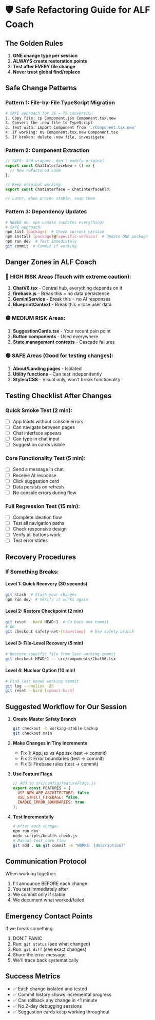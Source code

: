 # 🛡️ Safe Refactoring Guide for ALF Coach

## The Golden Rules

1. **ONE change type per session**
2. **ALWAYS create restoration points**
3. **Test after EVERY file change**
4. **Never trust global find/replace**

## Safe Change Patterns

### Pattern 1: File-by-File TypeScript Migration
```bash
# SAFE approach for JS → TS conversion
1. Copy file: cp Component.jsx Component.tsx.new
2. Convert the .new file to TypeScript
3. Test with: import Component from './Component.tsx.new'
4. If working: mv Component.tsx.new Component.tsx
5. If broken: delete .new file, investigate
```

### Pattern 2: Component Extraction
```javascript
// SAFE: Add wrapper, don't modify original
export const ChatInterfaceNew = () => {
  // New refactored code
};

// Keep original working
export const ChatInterface = ChatInterfaceOld;

// Later, when proven stable, swap them
```

### Pattern 3: Dependency Updates
```bash
# NEVER do: npm update (updates everything)
# SAFE approach:
npm list [package]  # Check current version
npm install [package]@[specific-version]  # Update ONE package
npm run dev  # Test immediately
git commit  # Commit if working
```

## Danger Zones in ALF Coach

### 🔴 HIGH RISK Areas (Touch with extreme caution):
1. **ChatV6.tsx** - Central hub, everything depends on it
2. **firebase.js** - Break this = no data persistence  
3. **GeminiService** - Break this = no AI responses
4. **BlueprintContext** - Break this = lose user data

### 🟡 MEDIUM RISK Areas:
1. **SuggestionCards.tsx** - Your recent pain point
2. **Button components** - Used everywhere
3. **State management contexts** - Cascade failures

### 🟢 SAFE Areas (Good for testing changes):
1. **About/Landing pages** - Isolated
2. **Utility functions** - Can test independently
3. **Styles/CSS** - Visual only, won't break functionality

## Testing Checklist After Changes

### Quick Smoke Test (2 min):
- [ ] App loads without console errors
- [ ] Can navigate between pages
- [ ] Chat interface appears
- [ ] Can type in chat input
- [ ] Suggestion cards visible

### Core Functionality Test (5 min):
- [ ] Send a message in chat
- [ ] Receive AI response
- [ ] Click suggestion card
- [ ] Data persists on refresh
- [ ] No console errors during flow

### Full Regression Test (15 min):
- [ ] Complete ideation flow
- [ ] Test all navigation paths
- [ ] Check responsive design
- [ ] Verify all buttons work
- [ ] Test error states

## Recovery Procedures

### If Something Breaks:

#### Level 1: Quick Recovery (30 seconds)
```bash
git stash  # Stash your changes
npm run dev  # Verify it works again
```

#### Level 2: Restore Checkpoint (2 min)
```bash
git reset --hard HEAD~1  # Go back one commit
# OR
git checkout safety-net-[timestamp]  # Use safety branch
```

#### Level 3: File-Level Recovery (5 min)
```bash
# Restore specific file from last working commit
git checkout HEAD~1 -- src/components/ChatV6.tsx
```

#### Level 4: Nuclear Option (10 min)
```bash
# Find last known working commit
git log --oneline -20
git reset --hard [commit-hash]
```

## Suggested Workflow for Our Session

1. **Create Master Safety Branch**
   ```bash
   git checkout -b working-stable-backup
   git checkout main
   ```

2. **Make Changes in Tiny Increments**
   - Fix 1: App.jsx vs App.tsx (test → commit)
   - Fix 2: Error boundaries (test → commit)
   - Fix 3: Firebase rules (test → commit)

3. **Use Feature Flags**
   ```javascript
   // Add to src/config/featureFlags.js
   export const FEATURES = {
     USE_NEW_APP_ARCHITECTURE: false,
     USE_STRICT_FIREBASE: false,
     ENABLE_ERROR_BOUNDARIES: true
   };
   ```

4. **Test Incrementally**
   ```bash
   # After each change:
   npm run dev
   node scripts/health-check.js
   # Manual test core flow
   git add . && git commit -m "WORKS: [description]"
   ```

## Communication Protocol

When working together:
1. I'll announce BEFORE each change
2. You test immediately after  
3. We commit only if stable
4. We document what worked/failed

## Emergency Contact Points

If we break something:
1. DON'T PANIC
2. Run: `git status` (see what changed)
3. Run: `git diff` (see exact changes)
4. Share the error message
5. We'll trace back systematically

## Success Metrics

- ✅ Each change isolated and tested
- ✅ Commit history shows incremental progress
- ✅ Can rollback any change in <1 minute
- ✅ No 2-day debugging sessions
- ✅ Suggestion cards keep working throughout